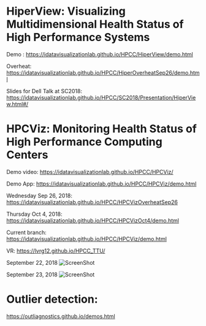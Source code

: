 
# HiperView: Visualizing Multidimensional Health Status of High Performance Systems

Demo :  https://idatavisualizationlab.github.io/HPCC/HiperView/demo.html

Overheat: https://idatavisualizationlab.github.io/HPCC/HiperOverheatSep26/demo.html

Slides for Dell Talk at SC2018: https://idatavisualizationlab.github.io/HPCC/SC2018/Presentation/HiperView.html#/

# HPCViz: Monitoring Health Status of High Performance Computing Centers
Demo video:  https://idatavisualizationlab.github.io/HPCC/HPCViz/

Demo App:  https://idatavisualizationlab.github.io/HPCC/HPCViz/demo.html

Wednesday Sep 26, 2018: https://idatavisualizationlab.github.io/HPCC/HPCVizOverheatSep26

Thursday Oct 4, 2018: https://idatavisualizationlab.github.io/HPCC/HPCVizOct4/demo.html

Current branch:  https://idatavisualizationlab.github.io/HPCC/HPCViz/demo.html

VR: https://lvrg12.github.io/HPCC_TTU/

September 22, 2018
![ScreenShot](https://github.com/iDataVisualizationLab/HPCC/blob/master/HPCViz/Images_cases/suddenIncrease_Sep22.png)

September 23, 2018
![ScreenShot](https://github.com/iDataVisualizationLab/HPCC/blob/master/HPCViz/Images_cases/sudden_Sep23_1.png)

# Outlier detection:
https://outliagnostics.github.io/demos.html 

